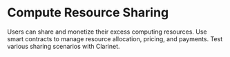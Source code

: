 # Compute Resource Sharing
 Users can share and monetize their excess computing resources. Use smart contracts to manage resource allocation, pricing, and payments. Test various sharing scenarios with Clarinet.
